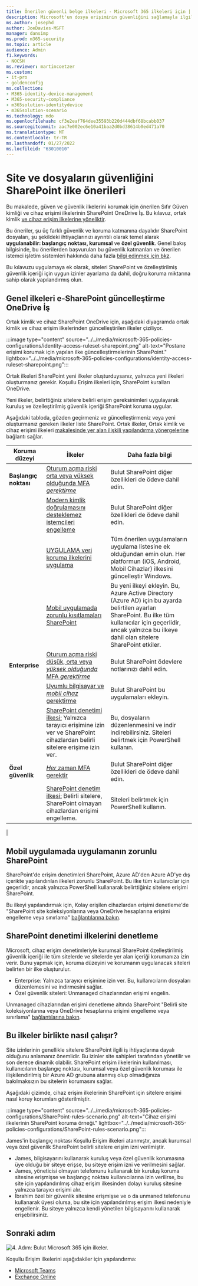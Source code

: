 ```yaml
---
title: Önerilen güvenli belge ilkeleri - Microsoft 365 ilkeleri için | Microsoft Docs
description: Microsoft'un dosya erişiminin güvenliğini sağlamayla ilgili SharePoint ilkelerini açıklar.
ms.author: josephd
author: JoeDavies-MSFT
manager: dansimp
ms.prod: m365-security
ms.topic: article
audience: Admin
f1.keywords:
- NOCSH
ms.reviewer: martincoetzer
ms.custom:
- it-pro
- goldenconfig
ms.collection:
- M365-identity-device-management
- M365-security-compliance
- m365solution-identitydevice
- m365solution-scenario
ms.technology: mdo
ms.openlocfilehash: cf3e2eaf764dee35593b220d444dbf68bcabb037
ms.sourcegitcommit: aac7e002ec6e10a41baa2d0bd38614b0ed471a70
ms.translationtype: MT
ms.contentlocale: tr-TR
ms.lasthandoff: 01/27/2022
ms.locfileid: "63010010"
---
```

# <a name="policy-recommendations-for-securing-sharepoint-sites-and-files"></a>Site ve dosyaların güvenliğini SharePoint ilke önerileri

Bu makalede, güven ve güvenlik ilkelerini korumak için önerilen Sıfır Güven kimliği ve cihaz erişimi ilkelerinin SharePoint OneDrive İş. Bu kılavuz, ortak kimlik [ve cihaz erişim ilkelerine yöneliktir](identity-access-policies.md).

Bu öneriler, şu üç farklı güvenlik ve koruma katmanına dayalıdır SharePoint dosyaları, şu şekildeki ihtiyaçlarınızı ayrıntılı olarak temel alarak **uygulanabilir: başlangıç** **noktası, kurumsal** ve **özel güvenlik**. Genel bakış bilgisinde, bu önerilerden başvurulan bu güvenlik katmanları ve önerilen istemci işletim sistemleri hakkında daha fazla [bilgi edinmek için bkz](microsoft-365-policies-configurations.md).

Bu kılavuzu uygulamaya ek olarak, siteleri SharePoint ve özelleştirilmiş güvenlik içeriği için uygun izinler ayarlama da dahil, doğru koruma miktarına sahip olarak yapılandırmış olun.

## <a name="updating-common-policies-to-include-sharepoint-and-onedrive-for-business"></a>Genel ilkeleri e-SharePoint güncelleştirme OneDrive İş

Ortak kimlik ve cihaz SharePoint OneDrive için, aşağıdaki diyagramda ortak kimlik ve cihaz erişim ilkelerinden güncelleştirilen ilkeler çiziliyor.

:::image type="content" source="../../media/microsoft-365-policies-configurations/identity-access-ruleset-sharepoint.png" alt-text="Postane erişimi korumak için yapılan ilke güncelleştirmelerinin SharePoint." lightbox="../../media/microsoft-365-policies-configurations/identity-access-ruleset-sharepoint.png":::

Ortak ilkeleri SharePoint yeni ilkeler oluşturduysanız, yalnızca yeni ilkeleri oluşturmanız gerekir. Koşullu Erişim ilkeleri için, SharePoint kuralları OneDrive.

Yeni ilkeler, belirttiğiniz sitelere belirli erişim gereksinimleri uygulayarak kuruluş ve özelleştirilmiş güvenlik içeriği SharePoint koruma uygular.

Aşağıdaki tabloda, gözden geçirmeniz ve güncelleştirmeniz veya yeni oluşturmanız gereken ilkeler liste SharePoint. Ortak ilkeler, Ortak kimlik ve cihaz erişimi ilkeleri [makalesinde yer alan ilişkili yapılandırma yönergelerine](identity-access-policies.md) bağlantı sağlar.

|Koruma düzeyi|İlkeler|Daha fazla bilgi|
|---|---|---|
|**Başlangıç noktası**|[Oturum açma riski orta veya yüksek olduğunda MFA  *gerektirme*](identity-access-policies.md#require-mfa-based-on-sign-in-risk)|Bulut SharePoint diğer özellikleri de ödeve dahil edin.|
||[Modern kimlik doğrulamasını desteklemez istemcileri engelleme](identity-access-policies.md#block-clients-that-dont-support-multi-factor)|Bulut SharePoint diğer özellikleri de ödeve dahil edin.|
||[UYGULAMA veri koruma ilkelerini uygulama](identity-access-policies.md#apply-app-data-protection-policies)|Tüm önerilen uygulamaların uygulama listesine ek olduğundan emin olun. Her platformun (iOS, Android, Mobil Cihazlar) ilkesini güncelleştir Windows.|
||[Mobil uygulamada zorunlu kısıtlamaları SharePoint](#use-app-enforced-restrictions-in-sharepoint)|Bu yeni ilkeyi ekleyin. Bu, Azure Active Directory (Azure AD) için bu ayarda belirtilen ayarları SharePoint. Bu ilke tüm kullanıcılar için geçerlidir, ancak yalnızca bu ilkeye dahil olan sitelere SharePoint etkiler.|
|**Enterprise**|[Oturum açma riski düşük, orta veya *yüksek olduğunda* MFA  *gerektirme*](identity-access-policies.md#require-mfa-based-on-sign-in-risk)|Bulut SharePoint ödevlere notlarınızı dahil edin.|
||[Uyumlu bilgisayar ve *mobil cihaz* gerektirme](identity-access-policies.md#require-compliant-pcs-and-mobile-devices)|Bulut SharePoint bu uygulamaları ekleyin.|
||[SharePoint denetimi ilkesi:](#sharepoint-access-control-policies) Yalnızca tarayıcı erişimine izin ver ve SharePoint cihazlardan belirli sitelere erişime izin ver.|Bu, dosyaların düzenlenmesini ve indir indirebilirsiniz. Siteleri belirtmek için PowerShell kullanın.|
|**Özel güvenlik**|[*Her* zaman MFA gerektir](identity-access-policies.md#require-mfa-based-on-sign-in-risk)|Bulut SharePoint diğer özellikleri de ödeve dahil edin.|
||[SharePoint denetim ilkesi:](#use-app-enforced-restrictions-in-sharepoint) Belirli sitelere, SharePoint olmayan cihazlardan erişimi engelleme.|Siteleri belirtmek için PowerShell kullanın.|
|

## <a name="use-app-enforced-restrictions-in-sharepoint"></a>Mobil uygulamada uygulamanın zorunlu SharePoint

SharePoint'de erişim denetimleri SharePoint, Azure AD'den Azure AD'ye dış içerikte yapılandırılan ilkeleri zorunlu SharePoint. Bu ilke tüm kullanıcılar için geçerlidir, ancak yalnızca PowerShell kullanarak belirttiğiniz sitelere erişimi SharePoint.

Bu ilkeyi yapılandırmak için, Kolay erişilen cihazlardan erişimi denetleme'de "SharePoint site koleksiyonlarına veya OneDrive hesaplarına erişimi engelleme veya sınırlama" [bağlantılarına bakın](/sharepoint/control-access-from-unmanaged-devices).

## <a name="sharepoint-access-control-policies"></a>SharePoint denetimi ilkelerini denetleme

Microsoft, cihaz erişim denetimleriyle kurumsal SharePoint özelleştirilmiş güvenlik içeriği ile tüm sitelerde ve sitelerde yer alan içeriği korumanıza izin verir. Bunu yapmak için, koruma düzeyini ve korumanın uygulanacak siteleri belirten bir ilke oluşturulur.

- Enterprise: Yalnızca tarayıcı erişimine izin ver. Bu, kullanıcıların dosyaları düzenlemesini ve indirmesini sağlar.
- Özel güvenlik siteleri: Unmanaged cihazlarından erişimi engelin.

Unmanaged cihazlarından erişimi denetleme altında SharePoint "Belirli site koleksiyonlarına veya OneDrive hesaplarına erişimi engelleme veya sınırlama" [bağlantılarına bakın](/sharepoint/control-access-from-unmanaged-devices).

## <a name="how-these-policies-work-together"></a>Bu ilkeler birlikte nasıl çalışır?

Site izinlerinin genellikle sitelere SharePoint ilgili iş ihtiyaçlarına dayalı olduğunu anlamanız önemlidir. Bu izinler site sahipleri tarafından yönetilir ve son derece dinamik olabilir. SharePoint erişim ilkelerinin kullanılması, kullanıcıların başlangıç noktası, kurumsal veya özel güvenlik koruması ile ilişkilendirilmiş bir Azure AD grubuna atanmış olup olmadığınıza bakılmaksızın bu sitelerin korumasını sağlar.

Aşağıdaki çizimde, cihaz erişim ilkelerinin SharePoint için sitelere erişimi nasıl koruy korumları gösterilmiştir.

:::image type="content" source="../../media/microsoft-365-policies-configurations/SharePoint-rules-scenario.png" alt-text="Cihaz erişimi ilkelerinin SharePoint koruma örneği." lightbox="../../media/microsoft-365-policies-configurations/SharePoint-rules-scenario.png":::

James'in başlangıç noktası Koşullu Erişim ilkeleri atanmıştır, ancak kurumsal veya özel güvenlik SharePoint belirli sitelere erişim izni verilmiştir.

- James, bilgisayarını kullanarak kuruluş veya özel güvenlik korumasına üye olduğu bir siteye erişse, bu siteye erişim izni ve verilmesini sağlar.
- James, yöneticisi olmayan telefonunu kullanarak bir kuruluş koruma sitesine erişmişse ve başlangıç noktası kullanıcılarına izin verilirse, bu site için yapılandırılmış cihaz erişim ilkesinden dolayı kuruluş sitesine yalnızca tarayıcı erişimi alır.
- İbrahim özel bir güvenlik sitesine erişmişse ve o da unmaned telefonunu kullanarak üyesi olursa, bu site için yapılandırılmış erişim ilkesi nedeniyle engellenir. Bu siteye yalnızca kendi yönetilen bilgisayarını kullanarak erişebilirsiniz.

## <a name="next-step"></a>Sonraki adım

![4. Adım: Bulut Microsoft 365 için ilkeler.](../../media/microsoft-365-policies-configurations/identity-device-access-steps-next-step-4.png)

Koşullu Erişim ilkelerini aşağıdakiler için yapılandırma:

- [Microsoft Teams](teams-access-policies.md)
- [Exchange Online](secure-email-recommended-policies.md)